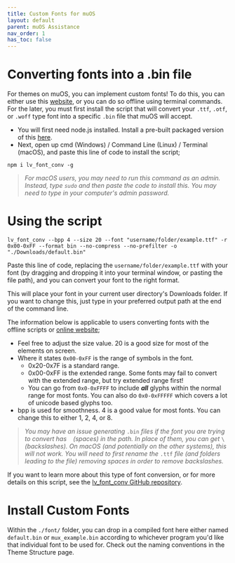 ```yaml
---
title: Custom Fonts for muOS
layout: default
parent: muOS Assistance
nav_order: 1
has_toc: false
---
```


# Converting fonts into a .bin file
For themes on muOS, you can implement custom fonts! To do this, you can either use this [website](https://lvgl.io/tools/fontconverter), or you can do so offline using terminal commands. For the later, you must first install the script that will convert your
`.ttf`, `.otf`, or `.woff` type font into a specific `.bin` file that muOS will accept. 

- You will first need node.js installed. Install a pre-built packaged version of this [here](https://nodejs.org/en/download/prebuilt-installer).
- Next, open up cmd (Windows) / Command Line (Linux) / Terminal (macOS), and paste this line of code to install the script;

`npm i lv_font_conv -g`

> *For macOS users, you may need to run this command as an admin. Instead, type `sudo` and then paste the code to install this.
> You may need to type in your computer's admin password.*

# Using the script
`lv_font_conv --bpp 4 --size 20 --font "username/folder/example.ttf" -r 0x00-0xFF --format bin --no-compress --no-prefilter -o "./Downloads/default.bin"`

Paste this line of code, replacing the `username/folder/example.ttf` with your font (by dragging and dropping it into your terminal window,
or pasting the file path), and you can convert your font to the right format.

This will place your font in your current user directory's Downloads folder. If you want to change this, just type in your preferred output path at the end of the command line.

The information below is applicable to users converting fonts with the offline scripts or [online website](https://lvgl.io/tools/fontconverter);

- Feel free to adjust the size value. 20 is a good size for most of the elements on screen.
- Where it states `0x00-0xFF` is the range of symbols in the font.
  - 0x20-0x7F is a standard range.
  - 0x00-0xFF is the extended range. Some fonts may fail to convert with the extended range, but try extended range first!
  - You can go from `0x0-0xFFFF` to include _**all**_ glyphs within the normal range for most fonts.  You can also do `0x0-0xFFFFF` which covers a lot of unicode based glyphs too.
- bpp is used for smoothness.  4 is a good value for most fonts. You can change this to either 1, 2, 4, or 8.

> *You may have an issue generating* `.bin` *files if the font you are trying to convert has ` ` (spaces) in the path.
> In place of them, you can get* `\` *(backslashes). On macOS (and potentially on the other systems), this will not work.
> You will need to first rename the* `.ttf` *file (and folders leading to the file) removing spaces in order to remove backslashes.*

If you want to learn more about this type of font conversion, or for more details on this script, see the [lv_font_conv GitHub repository](https://github.com/lvgl/lv_font_conv).

# Install Custom Fonts
Within the `./font/` folder, you can drop in a compiled font here either named `default.bin` or `mux_example.bin` according
to whichever program you'd like that individual font to be used for. Check out the naming conventions in the Theme Structure page.
